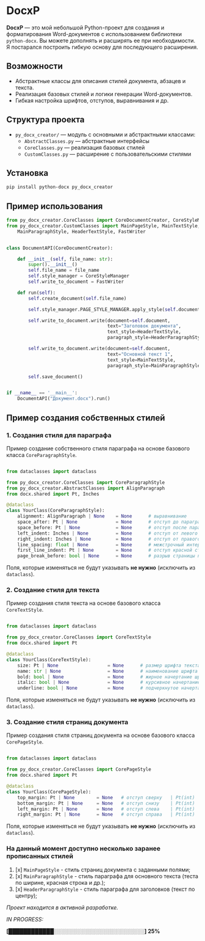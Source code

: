 ﻿# DocxP

**DocxP** — это мой небольшой Python-проект для создания и форматирования Word-документов с использованием библиотеки `python-docx`.
Вы можете дополнять и расширять ее при необходимости. Я постарался построить гибкую основу для последующего расширения.


## Возможности

- Абстрактные классы для описания стилей документа, абзацев и текста.
- Реализация базовых стилей и логики генерации Word-документов.
- Гибкая настройка шрифтов, отступов, выравнивания и др.

## Структура проекта

- `py_docx_creator/`      — модуль с основными и абстрактными классами:
  - `AbstractClasses.py`  — абстрактные интерфейсы
  - `CoreClasses.py`      — реализация базовых стилей
  - `CustomClasses.py`    — расширение с пользовательскими стилями

## Установка

```bash
pip install python-docx py_docx_creator
```

## Пример использования

```python
from py_docx_creator.CoreClasses import CoreDocumentCreator, CoreStyleManager
from py_docx_creator.CustomClasses import MainPageStyle, MainTextStyle, HeaderParagraphStyle, \
    MainParagraphStyle, HeaderTextStyle, FastWriter


class DocumentAPI(CoreDocumentCreator):

    def __init__(self, file_name: str):
        super().__init__()
        self.file_name = file_name
        self.style_manager = CoreStyleManager
        self.write_to_document = FastWriter

    def run(self):
        self.create_document(self.file_name)

        self.style_manager.PAGE_STYLE_MANAGER.apply_style(self.document, MainPageStyle)

        self.write_to_document.write(document=self.document,
                                     text="Заголовок документа",
                                     text_style=HeaderTextStyle,
                                     paragraph_style=HeaderParagraphStyle)

        self.write_to_document.write(document=self.document,
                                     text="Основной текст 1",
                                     text_style=MainTextStyle,
                                     paragraph_style=MainParagraphStyle)

        self.save_document()


if __name__ == '__main__':
    DocumentAPI("Документ.docx").run()

```
## Пример создания собственных стилей

### 1. Создания стиля для параграфа

Пример создание собственного стиля параграфа на основе базового класса ` CoreParagraphStyle `.

```python

from dataclasses import dataclass

from py_docx_creator.CoreClasses import CoreParagraphStyle
from py_docx_creator.AbstractClasses import AlignParagraph
from docx.shared import Pt, Inches

@dataclass
class YourClass(CoreParagraphStyle):
    alignment: AlignParagraph | None    = None      # выравнивание                      |   AlignParagraph.*.value
    space_after: Pt | None              = None      # отступ до параграфа               |   Pt(int) 
    space_before: Pt | None             = None      # отступ после параграфа            |   Pt(int) 
    left_indent: Inches | None          = None      # отступ от левого края             |   Inches(float | int) 
    right_indent: Inches | None         = None      # отступ от правого края            |   Inches(float | int) 
    line_spacing: float | None          = None      # межстрочный интервал              |   float
    first_line_indent: Pt | None        = None      # отступ красной строки             |   Pt(int) 
    page_break_before: bool | None      = None      # разрыв страницы перед параграфом  |   bool

```
Поля, которые изменяться не будут указывать **не нужно** (исключить из `dataclass`).

### 2. Создание стиля для текста

Пример создания стиля текста на основе базового класса `CoreTextStyle`.

```python

from dataclasses import dataclass

from py_docx_creator.CoreClasses import CoreTextStyle
from docx.shared import Pt

@dataclass
class YourClass(CoreTextStyle):
    size: Pt | None                  = None      # размер шрифта текста             | Pt(int)
    name: str | None                 = None      # наименование шрифта              | str | FontNames.*.value
    bold: bool | None                = None      # жирное начертание шрифта         | bool
    italic: bool | None              = None      # курсивное начертание шрифта      | bool
    underline: bool | None           = None      # подчеркнутое начертание шрифта   | bool

```
Поля, которые изменяться не будут указывать **не нужно** (исключить из `dataclass`).

### 3. Создание стиля страниц документа

Пример создания стиля страниц документа на основе базового класса `CorePageStyle`.

```python

from dataclasses import dataclass

from py_docx_creator.CoreClasses import CorePageStyle
from docx.shared import Pt

@dataclass
class YourClass(CorePageStyle):
    top_margin: Pt | None        = None   # отступ сверху   | Pt(int)
    bottom_margin: Pt | None     = None   # отступ снизу    | Pt(int)
    left_margin: Pt | None       = None   # отступ слева    | Pt(int)
    right_margin: Pt | None      = None   # отступ справа   | Pt(int)

```

Поля, которые изменяться не будут указывать **не нужно** (исключить из `dataclass`).

### На данный момент доступно несколько заранее прописанных  стилей 
1. [x] `MainPageStyle` - стиль страниц документа с заданными полями;
2. [x] `MainParagraphStyle` - стиль параграфа для основного текста (теста по ширине, красная строка и др.);
3. [x] `HeaderParagraphStyle` - стиль параграфа для заголовков (текст по центру);





*Проект находится в активной разработке.*

 *IN PROGRESS:*

**[████████████░░░░░░░░░░░░░░░░░░░░░░░░] 25%** 

